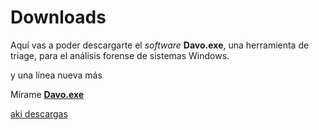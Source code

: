 # Downloads

Aquí vas a poder descargarte el _software_ __Davo.exe__, una herramienta de triage, para el análisis forense de sistemas Windows.

y una línea nueva más

Mírame [__Davo.exe__](https://www.dropbox.com/s/cq2qdurhdudkimp/aaa.pdf?dl=0)

<a href="https://www.dropbox.com/s/cq2qdurhdudkimp/aaa.pdf" download="descargado.pdf">aki descargas</a>
